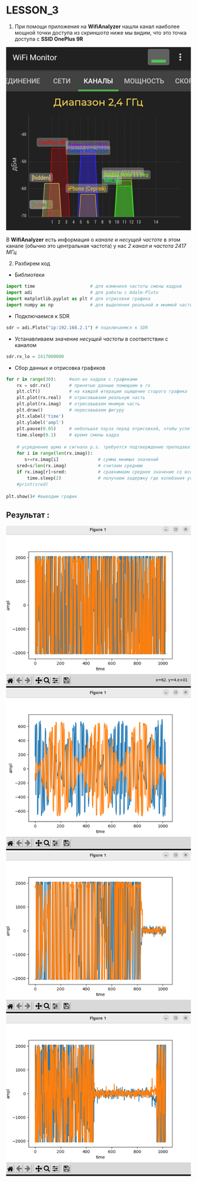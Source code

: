 # LESSON_3


1. При помощи приложения на **WifiAnalyzer** нашли канал наиболее мощной точки доступа из _скриншота_ ниже мы видим, что это точка доступа с **SSID OnePlus 9R**

![](https://github.com/Ivan-PIA/Adalm-Pluto-SDR/blob/main/lesson3/photo/photo_2023-09-27_22-36-51.jpg)

В **WifiAnalyzer** есть информация о _канале_ и _несущей частоте_ в этом канале (обычно это центральная частота) у нас _2 канал_ и _частота 2417 МГц_

2. Разбирем код

- Библиотеки

```py
import time                     # для измененя частоты смены кадров 
import adi                      # для работы с Adalm-Pluto
import matplotlib.pyplot as plt # для отрисовки графика
import numpy as np              # для выделения реальной и мнимой части
```

- Подключаемся к SDR

```py
sdr = adi.Pluto("ip:192.168.2.1") # подключаемся к SDR
```

- Устанавливаем значение _несущей частоты_ в соответствии с каналом

```py
sdr.rx_lo = 2417000000
```

- Сбор данных и отрисовка графиков

```py
for r in range(30):     #кол-во кадров с графиками
    rx = sdr.rx()       # принятые данные помещаем в rx
    plt.clf()           # на каждой итерации оцищение старого графика
    plt.plot(rx.real)   # отрисовываем реальную часть
    plt.plot(rx.imag)   # отрисовываем мнимую часть
    plt.draw()          # пересовываем фигуру
    plt.xlabel('time')
    plt.ylabel('ampl')
    plt.pause(0.05)     # небольшая пауза перед отрисовкой, чтобы успеть обработать данные
    time.sleep(0.1)     # время смены кадра 
    
    # усреднение шума и сигнала p.s. требуется подтверждение преподавателя легально ли?
    for i in range(len(rx.imag)):  
       s+=rx.imag[i]               # сумма мнимых значений
    sred=s/len(rx.imag)            # считаем среднюю 
    if rx.imag[r]>sred:            # сравнимаем среднее значение со всеми мнимыми элементами  
        time.sleep(2)              # получаем задержку где колебания усреднены и не выше средней
    #print(sred)

plt.show()# #выводим график
```

## Результат :

![](https://github.com/Ivan-PIA/Adalm-Pluto-SDR/blob/main/lesson3/photo/photo_2023-09-27_22-33-06.jpg) 
![](https://github.com/Ivan-PIA/Adalm-Pluto-SDR/blob/main/lesson3/photo/%D0%A1%D0%BD%D0%B8%D0%BC%D0%BE%D0%BA%20%D1%8D%D0%BA%D1%80%D0%B0%D0%BD%D0%B0%20%D0%BE%D1%82%202023-09-27%2018-11-59.png)
![](https://github.com/Ivan-PIA/Adalm-Pluto-SDR/blob/main/lesson3/photo/%D0%A1%D0%BD%D0%B8%D0%BC%D0%BE%D0%BA%20%D1%8D%D0%BA%D1%80%D0%B0%D0%BD%D0%B0%20%D0%BE%D1%82%202023-09-27%2018-12-07.png) 
![](https://github.com/Ivan-PIA/Adalm-Pluto-SDR/blob/main/lesson3/photo/%D0%A1%D0%BD%D0%B8%D0%BC%D0%BE%D0%BA%20%D1%8D%D0%BA%D1%80%D0%B0%D0%BD%D0%B0%20%D0%BE%D1%82%202023-09-27%2018-12-26.png)
